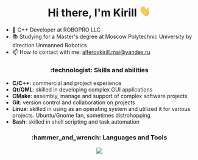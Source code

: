 <h1 align="center">Hi there, I'm Kirill <img src="https://github.com/AlferovKirill/AlferovKirill/blob/main/assets/Hi.gif" height="30" width="30"/></h1>

- 📌 C++ Developer at ROBOPRO LLC
- 📚 Studying for a Master's degree at Moscow Polytechnic University by direction Unmanned Robotics
- 📫 How to contact with me: alferovkirill.mai@yandex.ru

<h3 align="center">:technologist: Skills and abilities</h3>

- **C/C++**: commercial and project experience
- **Qt/QML**: skilled in developing complex GUI applications
- **CMake**: assembly, manage and support of complex software projects
- **Git**: version control and collaboration on projects
- **Linux**: skilled in using as an operating system and utilized it for various projects. Ubuntu/Gnome fan, sometimes distrohopping
- **Bash**: skilled in shell scripting and task automation

<h3 align="center">:hammer_and_wrench: Languages and Tools</h3>

<p align="center">
  <a href="https://skillicons.dev">
    <img src="https://skillicons.dev/icons?i=cpp,qt,bash,cmake,linux,ubuntu,git,github,gitlab,vscode,vim" />
  </a>
</p>
